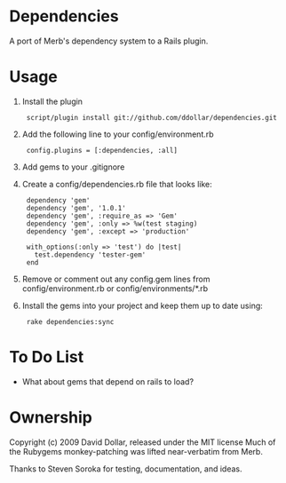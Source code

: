 Dependencies
============

A port of Merb's dependency system to a Rails plugin.

Usage
=====

1. Install the plugin

        script/plugin install git://github.com/ddollar/dependencies.git

2. Add the following line to your config/environment.rb

        config.plugins = [:dependencies, :all]

3. Add gems to your .gitignore

4. Create a config/dependencies.rb file that looks like:

        dependency 'gem'
        dependency 'gem', '1.0.1'
        dependency 'gem', :require_as => 'Gem'
        dependency 'gem', :only => %w(test staging)
        dependency 'gem', :except => 'production'

        with_options(:only => 'test') do |test|
          test.dependency 'tester-gem'
        end

5. Remove or comment out any config.gem lines from config/environment.rb or config/environments/*.rb

6. Install the gems into your project and keep them up to date using:

        rake dependencies:sync

To Do List
==========

* What about gems that depend on rails to load?

Ownership
=========

Copyright (c) 2009 David Dollar, released under the MIT license
Much of the Rubygems monkey-patching was lifted near-verbatim from Merb.

Thanks to Steven Soroka for testing, documentation, and ideas.